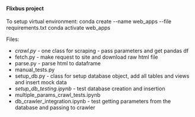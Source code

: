#### Flixbus project

To setup virtual environment:
conda create --name web_apps --file requirements.txt
conda activate web_apps

Files:

- *crawl.py* - one class for scraping - pass parameters and get pandas df
- fetch.py - make request to site and download raw html file
- parse.py - parse html to dataframe
- manual_tests.py
- setup_db.py - class for setup database object, add all tables and views and insert mock data 
- *setup_db_testing.ipynb* - test database creation and insertion
- multiple_params_crawl_tests.ipynb
- db_crawler_integration.ipynb - test getting parameters from the database and passing to crawler 